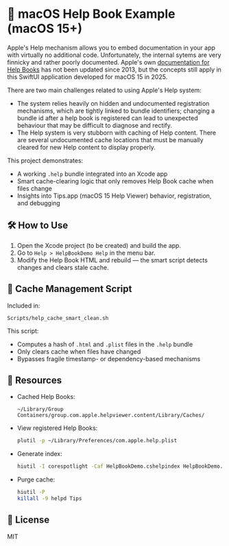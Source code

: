 # 🧭 macOS Help Book Example (macOS 15+)

Apple's Help mechanism allows you to embed documentation in your app with virtually no additional code.  Unfortunately, the internal sytems are very finnicky and rather poorly documented.  Apple's own [documentation for Help Books](https://developer.apple.com/library/archive/documentation/Carbon/Conceptual/ProvidingUserAssitAppleHelp/authoring_help/authoring_help_book.html) has not been updated since 2013, but the concepts still apply in this SwiftUI application developed for macOS 15 in 2025.

There are two main challenges related to using Apple's Help system:
- The system relies heavily on hidden and undocumented registration mechanisms, which are tightly linked to bundle identifiers;  changing a bundle id after a help book is registered can lead to unexpected behaviour that may be difficult to diagnose and rectify.
- The Help system is very stubborn with caching of Help content.  There are several undocumented cache locations that must be manually cleared for new Help content to display properly.

This project demonstrates:
- A working `.help` bundle integrated into an Xcode app
- Smart cache-clearing logic that only removes Help Book cache when files change
- Insights into Tips.app (macOS 15 Help Viewer) behavior, registration, and debugging

## 🛠️ How to Use

1. Open the Xcode project (to be created) and build the app.
2. Go to `Help > HelpBookDemo Help` in the menu bar.
3. Modify the Help Book HTML and rebuild — the smart script detects changes and clears stale cache.

## 🔄 Cache Management Script

Included in:
```
Scripts/help_cache_smart_clean.sh
```

This script:
- Computes a hash of `.html` and `.plist` files in the `.help` bundle
- Only clears cache when files have changed
- Bypasses fragile timestamp- or dependency-based mechanisms

## 📘 Resources

- Cached Help Books:
  ```
  ~/Library/Group Containers/group.com.apple.helpviewer.content/Library/Caches/
  ```

- View registered Help Books:
  ```bash
  plutil -p ~/Library/Preferences/com.apple.help.plist
  ```

- Generate index:
  ```bash
  hiutil -I corespotlight -Caf HelpBookDemo.cshelpindex HelpBookDemo.help/Contents/Resources/
  ```

- Purge cache:
  ```bash
  hiutil -P
  killall -9 helpd Tips
  ```

## 📎 License

MIT
